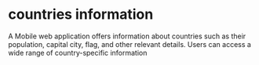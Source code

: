 # countries information 
A Mobile web application offers information about countries such as their population, capital city, flag, and other relevant details. Users can access a wide range of country-specific information
